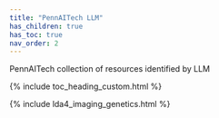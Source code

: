 ```yaml
---
title: "PennAITech LLM"
has_children: true
has_toc: true
nav_order: 2
---
```


PennAITech collection of resources identified by LLM

{% include toc_heading_custom.html %}

{% include lda4_imaging_genetics.html %}



